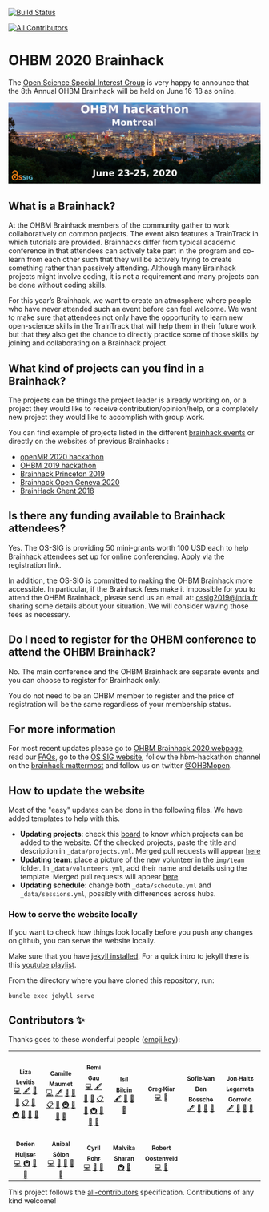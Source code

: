 [![Build Status](https://travis-ci.com/ohbm/hackathon2020.svg?branch=master)](https://travis-ci.com/ohbm/hackathon2020)
<!-- ALL-CONTRIBUTORS-BADGE:START - Do not remove or modify this section -->
[![All Contributors](https://img.shields.io/badge/all_contributors-12-orange.svg?style=flat-square)](#contributors-)
<!-- ALL-CONTRIBUTORS-BADGE:END -->

# OHBM 2020 Brainhack

The [Open Science Special Interest Group](https://ossig.netlify.com/) is very happy to announce that the 8th Annual OHBM Brainhack will be held on June 16-18 as online.

![landing_image](img/landing_hackathon_2020.jpg)

## What is a Brainhack?

At the OHBM Brainhack members of the community gather to work collaboratively on common projects. The event also features a TrainTrack in which tutorials are provided. Brainhacks differ from typical academic conference in that attendees can actively take part in the program and co-learn from each other such that they will be actively trying to create something rather than passively attending. Although many Brainhack projects might involve coding, it is not a requirement and many projects can be done without coding skills.

For this year’s Brainhack, we want to create an atmosphere where people who have never attended such an event before can feel welcome. We want to make sure that attendees not only have the opportunity to learn new open-science skills in the TrainTrack that will help them in their future work but that they also get the chance to directly practice some of those skills by joining and collaborating on a Brainhack project.

## What kind of projects can you find in a Brainhack?

The projects can be things the project leader is already working on, or a project they would like to receive contribution/opinion/help, or a completely new project they would like to accomplish with group work.

You can find example of projects listed in the different [brainhack events](http://www.brainhack.org/) or directly on the websites of previous Brainhacks :

-   [openMR 2020 hackathon](https://github.com/OpenMRBenelux/openmrb2020-hackathon/issues)
-   [OHBM 2019 hackathon](https://github.com/ohbm/hackathon2019/issues)
-   [Brainhack Princeton 2019](https://github.com/brainhack-princeton/brainhack-princeton-2019)
-   [Brainhack Open Geneva 2020](https://brainhack.ch/#portfolio)
-   [BrainHack Ghent 2018](https://brainhackghent.github.io)

## Is there any funding available to Brainhack attendees?

Yes. The OS-SIG is providing 50 mini-grants worth 100 USD each to help Brainhack attendees set up for online conferencing. Apply via the registration link.

In addition, the OS-SIG is committed to making the OHBM Brainhack more accessible. In particular, if the Brainhack fees make it impossible for you to attend the OHBM Brainhack, please send us an email at: ossig2019@inria.fr sharing some details about your situation. We will consider waving those fees as necessary.

## Do I need to register for the OHBM conference to attend the OHBM Brainhack?

No.
The main conference and the OHBM Brainhack are separate events and you can choose to register for Brainhack only.

You do not need to be an OHBM member to register and the price of registration will be the same regardless of your membership status.

## For more information

For most recent updates please go to [OHBM Brainhack 2020 webpage](https://ohbm.github.io/hackathon2020), read our [FAQs](https://ohbm.github.io/hackathon2020/FAQ/), go to the [OS SIG website](https://ossig.netlify.com/), follow the hbm-hackathon channel on the [brainhack mattermost](https://mattermost.brainhack.org/signup_user_complete/?id=orpd9qqjb7gqpnwg5k1fdagrq) and follow us on twitter [@OHBMopen](https://twitter.com/ohbmopen).

## How to update the website

Most of the "easy" updates can be done in the following files. We have added templates to help with this.

-   **Updating projects**: check this [board](https://github.com/ohbm/hackathon2020/projects/4) to know which projects can be added to the website. Of the checked projects, paste the title and description in `_data/projects.yml`. Merged pull requests will appear [here](https://ohbm.github.io/hackathon2020/hackathon/)
-   **Updating team**: place a picture of the new volunteer in the `img/team` folder. In `_data/volunteers.yml`, add their name and details using the template. Merged pull requests will appear [here](https://ohbm.github.io/hackathon2020/team/)
-   **Updating schedule**: change both `_data/schedule.yml` and `_data/sessions.yml`, possibly with differences across hubs.

### How to serve the website locally

If you want to check how things look locally before you push any changes on github, you can serve the website locally.

Make sure that you have [jekyll installed](https://jekyllrb.com/docs/installation/). For a quick intro to jekyll there is this [youtube playlist](https://www.youtube.com/watch?v=T1itpPvFWHI&list=PLLAZ4kZ9dFpOPV5C5Ay0pHaa0RJFhcmcB).

From the directory where you have cloned this repository, run:
```
bundle exec jekyll serve
```

## Contributors ✨

Thanks goes to these wonderful people ([emoji key](https://allcontributors.org/docs/en/emoji-key)):

<!-- ALL-CONTRIBUTORS-LIST:START - Do not remove or modify this section -->
<!-- prettier-ignore-start -->
<!-- markdownlint-disable -->
<table>
  <tr>
    <td align="center"><a href="https://github.com/llevitis"><img src="https://avatars3.githubusercontent.com/u/17363738?v=4" width="100px;" alt=""/><br /><sub><b>Liza Levitis</b></sub></a><br /><a href="https://github.com/ohbm/hackathon2020/commits?author=llevitis" title="Code">💻</a> <a href="#content-llevitis" title="Content">🖋</a> <a href="https://github.com/ohbm/hackathon2020/commits?author=llevitis" title="Documentation">📖</a> <a href="#design-llevitis" title="Design">🎨</a> <a href="#eventOrganizing-llevitis" title="Event Organizing">📋</a> <a href="#ideas-llevitis" title="Ideas, Planning, & Feedback">🤔</a> <a href="#infra-llevitis" title="Infrastructure (Hosting, Build-Tools, etc)">🚇</a> <a href="#maintenance-llevitis" title="Maintenance">🚧</a> <a href="https://github.com/ohbm/hackathon2020/pulls?q=is%3Apr+reviewed-by%3Allevitis" title="Reviewed Pull Requests">👀</a> <a href="#projectManagement-llevitis" title="Project Management">📆</a></td>
    <td align="center"><a href="http://camillemaumet.com"><img src="https://avatars1.githubusercontent.com/u/5374264?v=4" width="100px;" alt=""/><br /><sub><b>Camille Maumet</b></sub></a><br /><a href="https://github.com/ohbm/hackathon2020/commits?author=cmaumet" title="Code">💻</a> <a href="#content-cmaumet" title="Content">🖋</a> <a href="https://github.com/ohbm/hackathon2020/commits?author=cmaumet" title="Documentation">📖</a> <a href="#design-cmaumet" title="Design">🎨</a> <a href="#eventOrganizing-cmaumet" title="Event Organizing">📋</a> <a href="#ideas-cmaumet" title="Ideas, Planning, & Feedback">🤔</a> <a href="#infra-cmaumet" title="Infrastructure (Hosting, Build-Tools, etc)">🚇</a> <a href="#maintenance-cmaumet" title="Maintenance">🚧</a> <a href="https://github.com/ohbm/hackathon2020/pulls?q=is%3Apr+reviewed-by%3Acmaumet" title="Reviewed Pull Requests">👀</a> <a href="#projectManagement-cmaumet" title="Project Management">📆</a></td>
    <td align="center"><a href="https://remi-gau.github.io/"><img src="https://avatars3.githubusercontent.com/u/6961185?v=4" width="100px;" alt=""/><br /><sub><b>Remi Gau</b></sub></a><br /><a href="https://github.com/ohbm/hackathon2020/commits?author=Remi-Gau" title="Code">💻</a> <a href="#content-Remi-Gau" title="Content">🖋</a> <a href="https://github.com/ohbm/hackathon2020/commits?author=Remi-Gau" title="Documentation">📖</a> <a href="#design-Remi-Gau" title="Design">🎨</a> <a href="#eventOrganizing-Remi-Gau" title="Event Organizing">📋</a> <a href="#ideas-Remi-Gau" title="Ideas, Planning, & Feedback">🤔</a> <a href="#infra-Remi-Gau" title="Infrastructure (Hosting, Build-Tools, etc)">🚇</a> <a href="#maintenance-Remi-Gau" title="Maintenance">🚧</a> <a href="https://github.com/ohbm/hackathon2020/pulls?q=is%3Apr+reviewed-by%3ARemi-Gau" title="Reviewed Pull Requests">👀</a> <a href="#projectManagement-Remi-Gau" title="Project Management">📆</a></td>
    <td align="center"><a href="https://twitter.com/complexbrains"><img src="https://avatars1.githubusercontent.com/u/45263281?v=4" width="100px;" alt=""/><br /><sub><b>Isil Bilgin</b></sub></a><br /><a href="#content-complexbrains" title="Content">🖋</a> <a href="https://github.com/ohbm/hackathon2020/commits?author=complexbrains" title="Documentation">📖</a> <a href="#ideas-complexbrains" title="Ideas, Planning, & Feedback">🤔</a> <a href="https://github.com/ohbm/hackathon2020/pulls?q=is%3Apr+reviewed-by%3Acomplexbrains" title="Reviewed Pull Requests">👀</a></td>
    <td align="center"><a href="http://gkiar.github.io"><img src="https://avatars3.githubusercontent.com/u/4883288?v=4" width="100px;" alt=""/><br /><sub><b>Greg Kiar</b></sub></a><br /><a href="https://github.com/ohbm/hackathon2020/commits?author=gkiar" title="Code">💻</a> <a href="#design-gkiar" title="Design">🎨</a></td>
    <td align="center"><a href="https://github.com/sofievdbos"><img src="https://avatars0.githubusercontent.com/u/23309041?v=4" width="100px;" alt=""/><br /><sub><b>Sofie Van Den Bossche</b></sub></a><br /><a href="#content-sofievdbos" title="Content">🖋</a> <a href="https://github.com/ohbm/hackathon2020/commits?author=sofievdbos" title="Documentation">📖</a> <a href="#ideas-sofievdbos" title="Ideas, Planning, & Feedback">🤔</a> <a href="https://github.com/ohbm/hackathon2020/pulls?q=is%3Apr+reviewed-by%3Asofievdbos" title="Reviewed Pull Requests">👀</a></td>
    <td align="center"><a href="https://github.com/jhlegarreta"><img src="https://avatars3.githubusercontent.com/u/5576557?v=4" width="100px;" alt=""/><br /><sub><b>Jon Haitz Legarreta Gorroño</b></sub></a><br /><a href="#content-jhlegarreta" title="Content">🖋</a> <a href="https://github.com/ohbm/hackathon2020/commits?author=jhlegarreta" title="Documentation">📖</a> <a href="#ideas-jhlegarreta" title="Ideas, Planning, & Feedback">🤔</a> <a href="https://github.com/ohbm/hackathon2020/pulls?q=is%3Apr+reviewed-by%3Ajhlegarreta" title="Reviewed Pull Requests">👀</a></td>
  </tr>
  <tr>
    <td align="center"><a href="https://github.com/DorienHuijser"><img src="https://avatars1.githubusercontent.com/u/58177697?v=4" width="100px;" alt=""/><br /><sub><b>Dorien Huijser</b></sub></a><br /><a href="https://github.com/ohbm/hackathon2020/commits?author=DorienHuijser" title="Code">💻</a> <a href="#infra-DorienHuijser" title="Infrastructure (Hosting, Build-Tools, etc)">🚇</a> <a href="#maintenance-DorienHuijser" title="Maintenance">🚧</a> <a href="https://github.com/ohbm/hackathon2020/pulls?q=is%3Apr+reviewed-by%3ADorienHuijser" title="Reviewed Pull Requests">👀</a></td>
    <td align="center"><a href="https://anibalsolon.com/"><img src="https://avatars0.githubusercontent.com/u/562525?v=4" width="100px;" alt=""/><br /><sub><b>Anibal Sólon</b></sub></a><br /><a href="https://github.com/ohbm/hackathon2020/commits?author=anibalsolon" title="Code">💻</a> <a href="https://github.com/ohbm/hackathon2020/commits?author=anibalsolon" title="Documentation">📖</a> <a href="#design-anibalsolon" title="Design">🎨</a> <a href="#ideas-anibalsolon" title="Ideas, Planning, & Feedback">🤔</a> <a href="#maintenance-anibalsolon" title="Maintenance">🚧</a></td>
    <td align="center"><a href="https://ouestcode.com"><img src="https://avatars3.githubusercontent.com/u/6114?v=4" width="100px;" alt=""/><br /><sub><b>Cyril Rohr</b></sub></a><br /><a href="https://github.com/ohbm/hackathon2020/commits?author=crohr" title="Code">💻</a> <a href="#design-crohr" title="Design">🎨</a> <a href="#maintenance-crohr" title="Maintenance">🚧</a></td>
    <td align="center"><a href="https://github.com/malvikasharan"><img src="https://avatars0.githubusercontent.com/u/5370471?v=4" width="100px;" alt=""/><br /><sub><b>Malvika Sharan</b></sub></a><br /><a href="#infra-malvikasharan" title="Infrastructure (Hosting, Build-Tools, etc)">🚇</a> <a href="#ideas-malvikasharan" title="Ideas, Planning, & Feedback">🤔</a></td>
    <td align="center"><a href="https://github.com/robertoostenveld"><img src="https://avatars1.githubusercontent.com/u/899043?v=4" width="100px;" alt=""/><br /><sub><b>Robert Oostenveld</b></sub></a><br /><a href="https://github.com/ohbm/hackathon2020/commits?author=robertoostenveld" title="Code">💻</a> <a href="https://github.com/ohbm/hackathon2020/commits?author=robertoostenveld" title="Documentation">📖</a></td>
  </tr>
</table>

<!-- markdownlint-enable -->
<!-- prettier-ignore-end -->
<!-- ALL-CONTRIBUTORS-LIST:END -->

This project follows the [all-contributors](https://github.com/all-contributors/all-contributors) specification. Contributions of any kind welcome!
